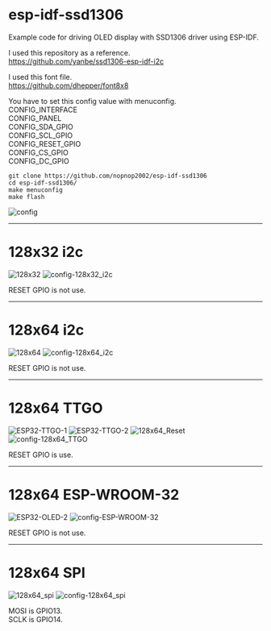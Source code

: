 # esp-idf-ssd1306
Example code for driving OLED display with SSD1306 driver using ESP-IDF.   


I used this repository as a reference.   
https://github.com/yanbe/ssd1306-esp-idf-i2c   

I used this font file.   
https://github.com/dhepper/font8x8   

You have to set this config value with menuconfig.   
CONFIG_INTERFACE   
CONFIG_PANEL   
CONFIG_SDA_GPIO   
CONFIG_SCL_GPIO   
CONFIG_RESET_GPIO   
CONFIG_CS_GPIO   
CONFIG_DC_GPIO   

```
git clone https://github.com/nopnop2002/esp-idf-ssd1306
cd esp-idf-ssd1306/
make menuconfig
make flash
```

![config](https://user-images.githubusercontent.com/6020549/56449085-4f458380-6350-11e9-95f8-8583c3f78e80.jpg)

---

# 128x32 i2c

![128x32](https://user-images.githubusercontent.com/6020549/56449097-6d12e880-6350-11e9-8edd-7a8fc5eaeedc.JPG)
![config-128x32_i2c](https://user-images.githubusercontent.com/6020549/58878909-5c0b1480-870f-11e9-90db-20d3d103415b.jpg)

RESET GPIO is not use.   

---

# 128x64 i2c

![128x64](https://user-images.githubusercontent.com/6020549/56449101-7dc35e80-6350-11e9-8579-32fff38369c0.JPG)
![config-128x64_i2c](https://user-images.githubusercontent.com/6020549/58878927-69c09a00-870f-11e9-9dee-72e5647a0004.jpg)

RESET GPIO is not use.   

---

# 128x64 TTGO

![ESP32-TTGO-1](https://user-images.githubusercontent.com/6020549/56449111-9764a600-6350-11e9-9902-e2ad1c4aefb0.JPG)
![ESP32-TTGO-2](https://user-images.githubusercontent.com/6020549/56449116-9a5f9680-6350-11e9-86ec-e06648118add.JPG)
![128x64_Reset](https://user-images.githubusercontent.com/6020549/56449118-9e8bb400-6350-11e9-9b90-1eb1f9fa8e99.JPG)
![config-128x64_TTGO](https://user-images.githubusercontent.com/6020549/58879031-a4c2cd80-870f-11e9-941b-05c6a14e3e9f.jpg)

RESET GPIO is use.   

---

# 128x64 ESP-WROOM-32

![ESP32-OLED-2](https://user-images.githubusercontent.com/6020549/57063327-d229ef00-6cfd-11e9-98ab-8448e14d81e2.JPG)
![config-ESP-WROOM-32](https://user-images.githubusercontent.com/6020549/58879064-b4421680-870f-11e9-94c6-c3008fb56203.jpg)

RESET GPIO is not use.   

---

# 128x64 SPI

![128x64_spi](https://user-images.githubusercontent.com/6020549/56844607-ee88ee80-68ed-11e9-9b20-ab5e7e0d2a99.JPG)
![config-128x64_spi](https://user-images.githubusercontent.com/6020549/58879091-cae86d80-870f-11e9-82da-6e757fbe2f20.jpg)

MOSI is GPIO13.   
SCLK is GPIO14.   


